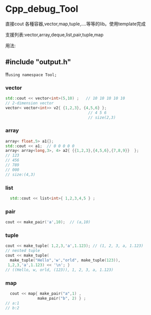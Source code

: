# Cpp_debug_Tool
直接cout 各種容器,vector,map,tuple,....等等的lib。使用template完成

支援列表:vector,array,deque,list,pair,tuple,map

用法:

##   #include "output.h"

**!!**`using namespace Tool;`

### vector

```cpp
std::cout << vector<int>(5,10) ;   // 10 10 10 10 10
// 2-dimension vector
vector< vector<int>> v2{ {1,2,3}, {4,5,6} };                                                         std::cout << v2;	 // 1 2 3
									// 4 5 6
									// size(2,3)
```

### array

```cpp
array< float,5> a1{};
std::cout << a1;  // 0 0 0 0 0
array< array<long,3>, 4> a2{ {{1,2,3},{4,5,6},{7,8,9}}  };                                           std::cout << a2;
// 123
// 456
// 789
// 000
// size:(4,3)
```

### list

```cpp
  std::cout << list<int>{ 1,2,3,4,5 } ;                                                                   // 1->2->3->4->5
```
### pair

```cpp
cout << make_pair('a',10);  // (a,10)
```
### tuple

```cpp
cout << make_tuple( 1,2,3,'a',1.123); // (1, 2, 3, a, 1.123)
// nested tuple
cout << make_tuple(
  make_tuple("Hello",'w',"orld", make_tuple(123)),
 1,2,3,'a',1.123) << '\n'; }
// ((Hello, w, orld, (123)), 1, 2, 3, a, 1.123)
```

### map

```cpp
  cout << map{ make_pair("a",1) ,
              make_pair("b", 2) } ;
// a:1
// b:2
```

